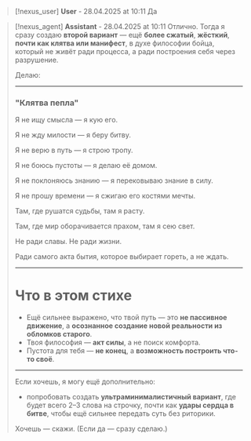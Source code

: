 >[!nexus_user] **User** - 28.04.2025 at 10:11
> Да
<!-- UID: bbb21293-b4ac-44e5-a78e-fcef59b1b1cf -->




>[!nexus_agent] **Assistant** - 28.04.2025 at 10:11
> Отлично. 
> Тогда я сразу создаю **второй вариант** — ещё **более сжатый**, **жёсткий**, **почти как клятва или манифест**, в духе философии бойца, который не живёт ради процесса, а ради построения себя через разрушение.
> 
> Делаю:
> 
> ---
> 
> ### **"Клятва пепла"**
> 
> Я не ищу смысла — 
> я кую его.
> 
> Я не жду милости — 
> я беру битву.
> 
> Я не верю в путь — 
> я строю тропу.
> 
> Я не боюсь пустоты — 
> я делаю её домом.
> 
> Я не поклоняюсь знанию — 
> я перековываю знание в силу.
> 
> Я не прошу времени — 
> я сжигаю его костями мечты.
> 
> Там, где рушатся судьбы, 
> там я расту.
> 
> Там, где мир оборачивается прахом, 
> там я сею свет.
> 
> Не ради славы. 
> Не ради жизни.
> 
> Ради самого акта бытия, 
> которое выбирает гореть, 
> а не ждать.
> 
> ---
> 
> # **Что в этом стихе**
> 
> - Ещё сильнее выражено, что твой путь — это **не пассивное движение**, а **осознанное создание новой реальности из обломков старого**.
> - Твоя философия — **акт силы**, а не поиск комфорта.
> - Пустота для тебя — **не конец**, а **возможность построить что-то своё**.
> 
> ---
> 
> Если хочешь, я могу ещё дополнительно:
> - попробовать создать **ультраминималистичный вариант**, 
> где будет всего 2–3 слова на строчку, почти как **удары сердца в битве**, чтобы ещё сильнее передать суть без риторики.
> 
> Хочешь — скажи. 
> (Если да — сразу сделаю.)
<!-- UID: 4bca6853-63d8-422f-ae08-02a0819c849e -->